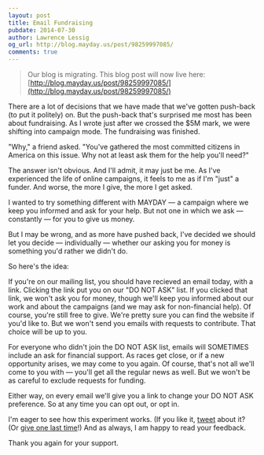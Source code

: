 ```yaml
---
layout: post
title: Email Fundraising
pubdate: 2014-07-30
author: Lawrence Lessig
og_url: http://blog.mayday.us/post/98259997085/
comments: true
---
```



> Our blog is migrating.  This blog post will now live here: [http://blog.mayday.us/post/98259997085/](http://blog.mayday.us/post/98259997085/)

There are a lot of decisions that we have made that we've gotten push-back (to put it politely) on. But the push-back that's surprised me most has been about fundraising. As I wrote just after we crossed the $5M mark, we were shifting into campaign mode. The fundraising was finished.

"Why," a friend asked. "You've gathered the most committed citizens in America on this issue. Why not at least ask them for the help you'll need?"

The answer isn't obvious. And I'll admit, it may just be me. As I've experienced the life of online campaigns, it feels to me as if I'm "just" a funder. And worse, the more I give, the more I get asked.

I wanted to try something different with MAYDAY — a campaign where we keep you informed and ask for your help. But not one in which we ask — constantly — for you to give us money.

But I may be wrong, and as more have pushed back, I've decided we should let you decide — individually — whether our asking you for money is something you'd rather we didn't do.

So here's the idea:

If you're on our mailing list, you should have recieved an email today, with a link. Clicking the link put you on our "DO NOT ASK" list. If you clicked that link, we won't ask you for money, though we'll keep you informed about our work and about the campaigns (and we may ask for non-financial help). Of course, you're still free to give. We're pretty sure you can find the website if you'd like to. But we won't send you emails with requests to contribute. That choice will be up to you.

For everyone who didn't join the DO NOT ASK list, emails will SOMETIMES include an ask for financial support. As races get close, or if a new opportunity arises, we may come to you again. Of course, that's not all we'll come to you with — you'll get all the regular news as well. But we won't be as careful to exclude requests for funding.

Either way, on every email we'll give you a link to change your DO NOT ASK preference. So at any time you can opt out, or opt in.

I'm eager to see how this experiment works. (If you like it,  [tweet](https://twitter.com/home?status=%23MaydayPAC%20just%20asked%20me%20if%20I%20wanted%20to%20opt-out%20of%20fundraising%20emails.%20(Wish%20more%20political%20groups%20would%20do%20that.)%20http://goo.gl/ar6VoM) about it? (Or  [give one last time](/newpledge)!) And as always, I am happy to read your feedback.

Thank you again for your support.
